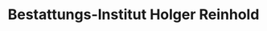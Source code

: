 ---
title: "Bestattungs-Institut Holger Reinhold"
url: /zeulenroda-triebes/bestattungs-institut-holger-reinhold/
shop: Bestattungen
---